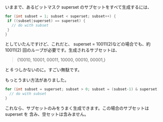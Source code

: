 <!--
title: Subset の生成
date: 2007-03-02
-->

いままで、あるビットマスク superset のサブセットをすべて生成するには、

```java
for (int subset = 1; subset < superset; subset++) {
 if ((subset|superset) == superset) {
   // do with subset
 }
}
```

としていたんですけど、これだと、 superset = 10011(2)などの場合でも、約 10011(2)
回のループが必要です。生成されるサブセットは、

> {10010, 10001, 00011, 10000, 00010, 00001,}

と 6 つしかないのに。すごい無駄です。

もっとうまい方法がありました。

```java
for (int subset = superset; subset > 0; subset = (subset-1) & superset) {
  // do with subset
}
```

これなら、サブセットのみをうまく生成できます。この場合のサブセットは superset を
含み、空セットは含みません。
